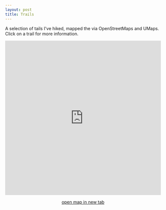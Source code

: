 ```yaml
---
layout: post
title: Trails
---
```


A selection of tails I've hiked, mapped the via OpenStreetMaps and UMaps. Click on a trail for more information.


<iframe width="100%" height="500px" frameBorder="0" src="https://umap.openstreetmap.fr/en/map/trails_120014?scaleControl=false&miniMap=false&scrollWheelZoom=false&zoomControl=true&allowEdit=false&moreControl=true&searchControl=null&tilelayersControl=null&embedControl=null&datalayersControl=expanded&onLoadPanel=undefined&captionBar=false">              
</iframe>
<p class="trails" style="text-align: center;">
<a href="https://umap.openstreetmap.fr/en/map/trails_120014" target="_blank">open map in new tab</a>
</p>



